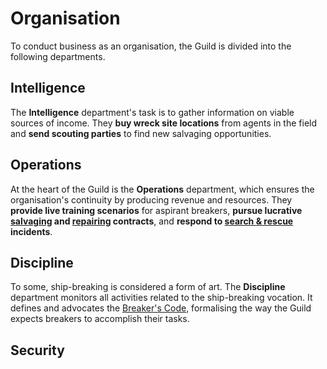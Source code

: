 # Organisation

To conduct business as an organisation, the Guild is divided into the following departments.

## Intelligence

The **Intelligence** department's task is to gather information on viable sources of income. They **buy wreck site locations** from agents in the field and **send scouting parties** to find new salvaging opportunities.

## Operations

At the heart of the Guild is the **Operations** department, which ensures the organisation's continuity by producing revenue and resources. They **provide live training scenarios** for aspirant breakers, **pursue lucrative [salvaging](/services?id=salvage) and [repairing](/services?id=repair-amp-restoration) contracts**, and **respond to [search & rescue](/services?id=search-amp-rescue) incidents**.

## Discipline

To some, ship-breaking is considered a form of art. The **Discipline** department monitors all activities related to the ship-breaking vocation. It defines and advocates the [Breaker's Code](/conduct/introduction), formalising the way the Guild expects breakers to accomplish their tasks.

## Security
